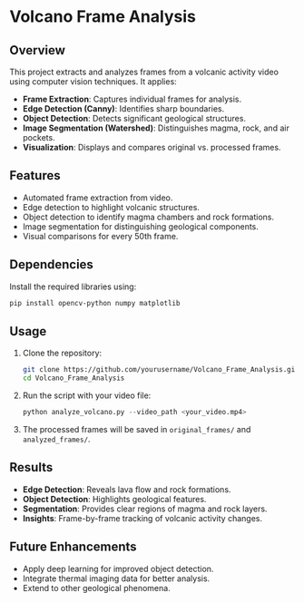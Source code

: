# Volcano Frame Analysis  

## Overview  
This project extracts and analyzes frames from a volcanic activity video using computer vision techniques. It applies:  
- **Frame Extraction**: Captures individual frames for analysis.  
- **Edge Detection (Canny)**: Identifies sharp boundaries.  
- **Object Detection**: Detects significant geological structures.  
- **Image Segmentation (Watershed)**: Distinguishes magma, rock, and air pockets.  
- **Visualization**: Displays and compares original vs. processed frames.  

## Features  
- Automated frame extraction from video.  
- Edge detection to highlight volcanic structures.  
- Object detection to identify magma chambers and rock formations.  
- Image segmentation for distinguishing geological components.  
- Visual comparisons for every 50th frame.  

## Dependencies  
Install the required libraries using:  
```bash
pip install opencv-python numpy matplotlib
```  

## Usage  
1. Clone the repository:  
   ```bash
   git clone https://github.com/yourusername/Volcano_Frame_Analysis.git  
   cd Volcano_Frame_Analysis  
   ```  
2. Run the script with your video file:  
   ```python
   python analyze_volcano.py --video_path <your_video.mp4>
   ```  
3. The processed frames will be saved in `original_frames/` and `analyzed_frames/`.  

## Results  
- **Edge Detection**: Reveals lava flow and rock formations.  
- **Object Detection**: Highlights geological features.  
- **Segmentation**: Provides clear regions of magma and rock layers.  
- **Insights**: Frame-by-frame tracking of volcanic activity changes.  

## Future Enhancements  
- Apply deep learning for improved object detection.  
- Integrate thermal imaging data for better analysis.  
- Extend to other geological phenomena.  

